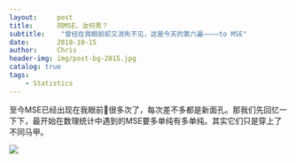 ```yaml
---
layout:     post
title:      同MSE，汝何秀？
subtitle:    "曾经在我眼前却又消失不见，这是今天的第六遍————to MSE"
date:       2018-10-15
author:     Chris
header-img: img/post-bg-2015.jpg
catalog: true
tags:
    - Statistics
---
```


至今MSE已经出现在我眼前👀很多次了，每次差不多都是新面孔。那我们先回忆一下下，最开始在数理统计中遇到的MSE要多单纯有多单纯。其实它们只是穿上了不同马甲。

![](https://ws3.sinaimg.cn/large/006tNbRwgy1fw95mgmv7yj313e0ii75p.jpg)

